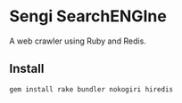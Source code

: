 # Sengi SearchENGIne

A web crawler using Ruby and Redis.

## Install

	gem install rake bundler nokogiri hiredis
